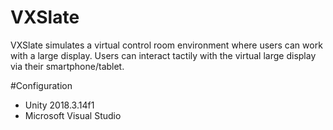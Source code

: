# VXSlate
VXSlate simulates a virtual control room environment where users can work with a large display. Users can interact tactily with the virtual large display via their smartphone/tablet.

#Configuration
- Unity 2018.3.14f1
- Microsoft Visual Studio
